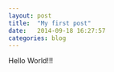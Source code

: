```yaml
---
layout: post
title:  "My first post"
date:   2014-09-18 16:27:57
categories: blog
---
```


Hello World!!!